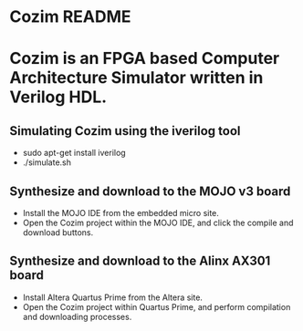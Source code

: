 Cozim README
===

Cozim is an FPGA based Computer Architecture Simulator written in Verilog HDL.
===

Simulating Cozim using the iverilog tool
---

* sudo apt-get install iverilog
* ./simulate.sh

Synthesize and download to the MOJO v3 board
---

* Install the MOJO IDE from the embedded micro site.
* Open the Cozim project within the MOJO IDE, and click the compile and download buttons.

Synthesize and download to the Alinx AX301 board
---

* Install Altera Quartus Prime from the Altera site.
* Open the Cozim project within Quartus Prime, and perform compilation and downloading processes.
